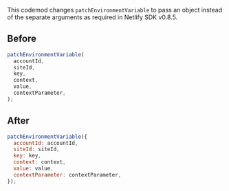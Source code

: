 This codemod changes `patchEnvironmentVariable` to pass an object instead of the separate arguments as required in Netlify SDK v0.8.5.

## Before

```jsx
patchEnvironmentVariable(
  accountId,
  siteId,
  key,
  context,
  value,
  contextParameter,
);
```

## After

```jsx
patchEnvironmentVariable({
  accountId: accountId,
  siteId: siteId,
  key: key,
  context: context,
  value: value,
  contextParameter: contextParameter,
});
```
